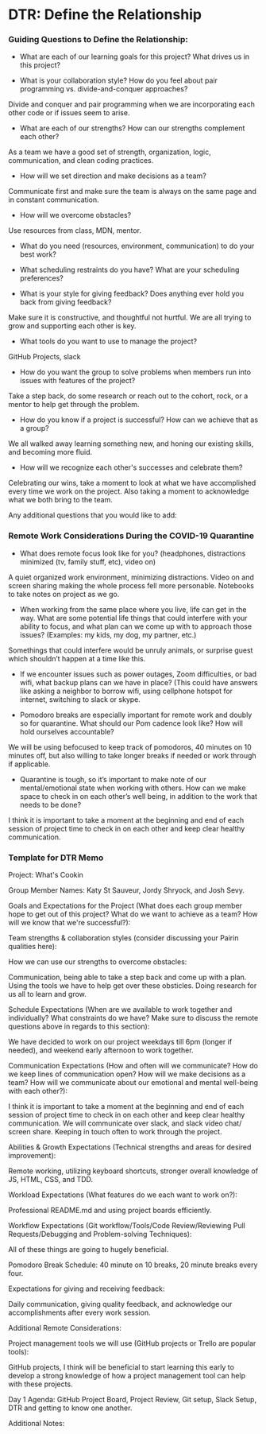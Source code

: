 # DTR: Define the Relationship

### Guiding Questions to Define the Relationship:

* What are each of our learning goals for this project? What drives us in this project?

* What is your collaboration style? How do you feel about pair programming vs. divide-and-conquer approaches?

Divide and conquer and pair programming when we are incorporating each other code or if issues seem to arise.

* What are each of our strengths? How can our strengths complement each other?

As a team we have a good set of strength, organization, logic, communication, and clean coding practices.


* How will we set direction and make decisions as a team?

Communicate first and make sure the team is always on the same page and in constant communication.

* How will we overcome obstacles?

Use resources from class, MDN, mentor.


* What do you need (resources, environment, communication) to do your best work?


* What scheduling restraints do you have? What are your scheduling preferences?


* What is your style for giving feedback? Does anything ever hold you back from giving feedback?

Make sure it is constructive, and thoughtful not hurtful. We are all trying to grow and supporting each other is key.

* What tools do you want to use to manage the project?

GitHub Projects, slack


* How do you want the group to solve problems when members run into issues with features of the project?

Take a step back, do some research or reach out to the cohort, rock, or a mentor to help get through the problem.


* How do you know if a project is successful? How can we achieve that as a group?

We all walked away learning something new, and honing our existing skills, and becoming more fluid.

* How will we recognize each other's successes and celebrate them?

Celebrating our wins, take a moment to look at what we have accomplished every time we work on the project. Also taking a moment to acknowledge what we both bring to the team.

Any additional questions that you would like to add:


### Remote Work Considerations During the COVID-19 Quarantine
* What does remote focus look like for you? (headphones, distractions minimized (tv, family stuff, etc), video on)

A quiet organized work environment, minimizing distractions. Video on and screen sharing making the whole process fell more personable. Notebooks to take notes on project as we go.

* When working from the same place where you live, life can get in the way. What are some potential life things that could interfere with your ability to focus, and what plan can we come up with to approach those issues? (Examples: my kids, my dog, my partner, etc.) 

Somethings that could interfere would be unruly animals, or surprise guest which shouldn’t happen at a time like this.

* If we encounter issues such as power outages, Zoom difficulties, or bad wifi, what backup plans can we have in place? (This could have answers like  asking a neighbor to borrow wifi, using cellphone hotspot for internet, switching to slack or skype. 

* Pomodoro breaks are especially important for remote work and doubly so for quarantine. What should our Pom cadence look like? How will hold ourselves accountable?

We will be using befocused to keep track of pomodoros, 40 minutes on 10 minutes off, but also willing to take longer breaks if needed or work through if applicable.

* Quarantine is tough, so it’s important to make note of our mental/emotional state when working with others. How can we make space to check in on each other’s well being, in addition to the work that needs to be done?

I think it is important to take a moment at the beginning and end of each session of project time to check in on each other and keep clear healthy communication.


### Template for DTR Memo

Project: What's Cookin

Group Member Names: Katy St Sauveur, Jordy Shryock, and Josh Sevy.

Goals and Expectations for the Project (What does each group member hope to get out of this project? What do we want to achieve as a team? How will we know that we're successful?): 
	
Team strengths & collaboration styles (consider discussing your Pairin qualities here):


How we can use our strengths to overcome obstacles:

Communication, being able to take a step back and come up with a plan. Using the tools we have to help get over these obsticles. Doing research for us all to learn and grow. 

Schedule Expectations (When are we available to work together and individually? What constraints do we have? Make sure to discuss the remote questions above in regards to this section): 

We have decided to work on our project weekdays till 6pm (longer if needed), and weekend early afternoon to work together. 

Communication Expectations (How and often will we communicate? How do we keep lines of communication open? How will we make decisions as a team? How will we communicate about our emotional and mental well-being with each other?):

I think it is important to take a moment at the beginning and end of each session of project time to check in on each other and keep clear healthy communication. We will communicate over slack, and slack video chat/ screen share. Keeping in touch often to work through the project.


Abilities & Growth Expectations (Technical strengths and areas for desired improvement):

Remote working, utilizing keyboard shortcuts, stronger overall knowledge of JS, HTML, CSS, and TDD.

Workload Expectations (What features do we each want to work on?): 

Professional README.md and using project boards efficiently.

Workflow Expectations (Git workflow/Tools/Code Review/Reviewing Pull Requests/Debugging and Problem-solving Techniques): 

All of these things are going to hugely beneficial. 

Pomodoro Break Schedule: 40 minute on 10 breaks, 20 minute breaks every four. 

Expectations for giving and receiving feedback:

Daily communication, giving quality feedback, and acknowledge our accomplishments after every work session.

Additional Remote Considerations:

Project management tools we will use (GitHub projects or Trello are popular tools):

GitHub projects, I think will be beneficial to start learning this early to develop a strong knowledge of how a project management tool can help with these projects.

Day 1 Agenda: GitHub Project Board, Project Review, Git setup, Slack Setup, DTR and getting to know one another.

Additional Notes:




